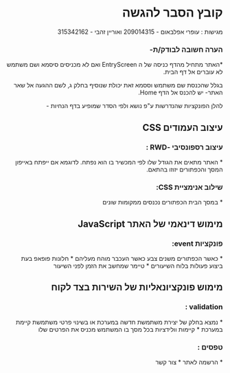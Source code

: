 


<div dir="rtl">
<h1>קובץ הסבר להגשה </h1>
מגישות : 
עופרי אפלבאום - 209014315 ואוריין זהבי - 315342162 
<h3>הערה חשובה לבודק/ת- </h3>
*האתר מתחיל מהדף כניסה של ה EntryScreen ואם לא מכניסים סיסמא ושם משתמש לא עוברים אל דף הבית. 

  בגלל שהכנסת שם משתמש וססמא זאת יכולת שנוסיף בחלק ג, לשם ההגעה אל שאר האתר- יש להכנס אל הדף Home.

להלן הפונקציות שהנדרשות ע"פ נושא ולפי הסדר שמופיע בדף הנחיות -
<h2>עיצוב העמודים CSS</h2>

<h3>עיצוב רספונסיבי -RWD :</h3>
* האתר מתאים את הגודל שלו לפי המכשיר בו הוא נפתח. לדוגמא אם ייפתח באייפון המסך והכפתורים יזוזו בהתאם.
<h3>שילוב אנימציית CSS:</h3>
* במסך הבית הכפתורים נכנסים ממקומות שונים


<h2>מימוש דינאמי של האתר JavaScript</h2>
<h3>פונקציות event:</h3>
* כאשר הכפתורים משנים צבע כאשר העכבר מוהח מעליהם
* חלונות  פופאפ בעת ביצוע פעולות בלוח השיעורים 
* טיימר שמחשב את הזמן לפני השיעור

<h2>מימוש פונקציונאליות של השירות בצד לקוח</h2>
<h3>validation :</h3>
* נמצא בחלק של יצירת משתמשת חדשה במערכת או בשינוי פרטי משתמשת קיימת במערכת 
* קיימות וולידציות בכל מסך בו המשתמש מכניס את הפרטים שלו 
<h3>טפסים :</h3>
* הרשמה לאתר
* צור קשר

</div>